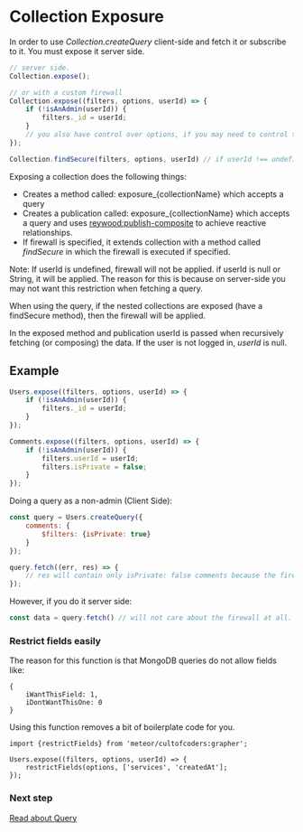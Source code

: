 Collection Exposure
===================

In order to use *Collection.createQuery* client-side and fetch it or subscribe to it. You must expose it server side.

```javascript
// server side.
Collection.expose();

// or with a custom firewall
Collection.expose((filters, options, userId) => {
    if (!isAnAdmin(userId)) {
        filters._id = userId;
    }
    // you also have control over options, if you may need to control the limits of data fetching.
});

Collection.findSecure(filters, options, userId) // if userId !== undefined, it will apply the firewall.
```

Exposing a collection does the following things:

- Creates a method called: exposure_{collectionName} which accepts a query
- Creates a publication called: exposure_{collectionName} which accepts a query and uses [reywood:publish-composite](https://atmospherejs.com/reywood/publish-composite) to achieve reactive relationships.
- If firewall is specified, it extends collection with a method called *findSecure* in which the firewall is executed if specified.

Note: If userId is undefined, firewall will not be applied. if userId is null or String, it will be applied.
The reason for this is because on server-side you may not want this restriction when fetching a query.

When using the query, if the nested collections are exposed (have a findSecure method), then the firewall will be applied.

In the exposed method and publication userId is passed when recursively fetching (or composing) the data.
If the user is not logged in, *userId* is null.

Example
-------

```javascript
Users.expose((filters, options, userId) => {
    if (!isAnAdmin(userId)) {
        filters._id = userId;
    }
});

Comments.expose((filters, options, userId) => {
    if (!isAnAdmin(userId)) {
        filters.userId = userId;
        filters.isPrivate = false;
    }
});
```

Doing a query as a non-admin (Client Side):

```javascript
const query = Users.createQuery({
    comments: {
        $filters: {isPrivate: true}
    }
});

query.fetch((err, res) => {
    // res will contain only isPrivate: false comments because the firewall will override the filters.
});
```

However, if you do it server side:
```javascript
const data = query.fetch() // will not care about the firewall at all.
```


### Restrict fields easily

The reason for this function is that MongoDB queries do not allow fields like:
```
{
    iWantThisField: 1,
    iDontWantThisOne: 0
}
```

Using this function removes a bit of boilerplate code for you.

```
import {restrictFields} from 'meteor/cultofcoders:grapher';

Users.expose((filters, options, userId) => {
    restrictFields(options, ['services', 'createdAt'];
});
```

### Next step

[Read about Query](query.md)